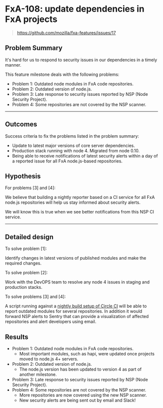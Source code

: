 # FxA-108: update dependencies in FxA projects

> https://github.com/mozilla/fxa-features/issues/17

## Problem Summary

It's hard for us to respond to security issues in our dependencies in a timely manner.

This feature milestone deals with the following problems:

* Problem 1: Outdated node modules in FxA code repositories.
* Problem 2: Outdated version of node.js.
* Problem 3: Late response to security issues reported by NSP (Node Security Project).
* Problem 4: Some repositories are not covered by the NSP scanner.


****

## Outcomes

Success criteria to fix the problems listed in the problem summary:

* Update to latest major versions of core server dependencies.
* Production stack running with node 4. Migrated from node 0.10.
* Being able to receive notifications of latest security alerts within a day of a reported issue for all FxA node.js-based repositories.

## Hypothesis

For problems [3] and [4]:

We believe that building a nightly reporter based on a CI service
for all FxA node.js repositories will help us stay informed about security alerts.

We will know this is true when we see better notifications from this NSP CI service.

****

## Detailed design

To solve problem [1]:

Identify changes in latest versions of published modules and make the required changes.

To solve problem [2]:

Work with the DevOPS team to resolve any node 4 issues in staging and production stacks.

To solve problems [3] and [4]:

A script running against a [nightly build setup of Circle CI](https://circleci.com/docs/nightly-builds/)
will be able to report outdated modules for several repositories.
In addition it would forward NSP alerts to Sentry that can provide a visualization of affected repositories and
alert developers using email.

## Results

* Problem 1: Outdated node modules in FxA code repositories.
  * Most important modules, such as hapi, were updated once projects moved to node.js 4+ servers.
* Problem 2: Outdated version of node.js.
  * The node.js version has been updated to version 4 as part of another milestone.
* Problem 3: Late response to security issues reported by NSP (Node Security Project).
* Problem 4: Some repositories are not covered by the NSP scanner.
  * More repositories are now covered using the new NSP scanner.
  * New security alerts are being sent out by email and Slack!

